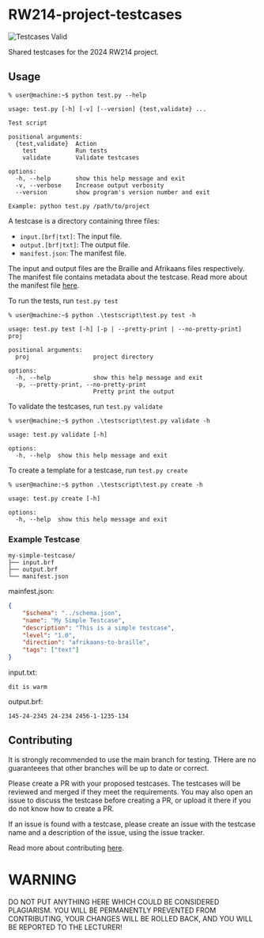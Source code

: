 # RW214-project-testcases
![Testcases Valid](https://github.com/lo9ud/RW214-project-testcases/actions/workflows/validate.yml/badge.svg?event=push)

Shared testcases for the 2024 RW214 project.

## Usage

```
% user@machine:~$ python test.py --help

usage: test.py [-h] [-v] [--version] {test,validate} ...

Test script

positional arguments:
  {test,validate}  Action
    test           Run tests
    validate       Validate testcases

options:
  -h, --help       show this help message and exit
  -v, --verbose    Increase output verbosity
  --version        show program's version number and exit

Example: python test.py /path/to/project
```

A testcase is a directory containing three files:

 - `input.[brf|txt]`: The input file.
 - `output.[brf|txt]`: The output file.
 - `manifest.json`: The manifest file.

The input and output files are the Braille and Afrikaans files respectively. The manifest file contains metadata about the testcase. Read more about the manifest file [here](./MANIFEST.md).

To run the tests, run `test.py test`

```
% user@machine:~$ python .\testscript\test.py test -h

usage: test.py test [-h] [-p | --pretty-print | --no-pretty-print] proj

positional arguments:
  proj                  project directory

options:
  -h, --help            show this help message and exit
  -p, --pretty-print, --no-pretty-print
                        Pretty print the output
```

To validate the testcases, run `test.py validate`

```
% user@machine:~$ python .\testscript\test.py validate -h

usage: test.py validate [-h]

options:
  -h, --help  show this help message and exit
```

To create a template for a testcase, run `test.py create`

```
% user@machine:~$ python .\testscript\test.py create -h

usage: test.py create [-h]

options:
  -h, --help  show this help message and exit
```

### Example Testcase

```
my-simple-testcase/
├── input.brf
├── output.brf
└── manifest.json
```
mainfest.json:
```json
{
    "$schema": "../schema.json",
    "name": "My Simple Testcase",
    "description": "This is a simple testcase",
    "level": "1.0",
    "direction": "afrikaans-to-braille",
    "tags": ["text"]
}
```

input.txt:
```
dit is warm
```

output.brf:
```
145-24-2345 24-234 2456-1-1235-134
```

## Contributing

It is strongly recommended to use the main branch for testing. THere are no guaranteees that other branches will be up to date or correct.


Please create a PR with your proposed testcases. The testcases will be reviewed and merged if they meet the requirements. You may also open an issue to discuss the testcase before creating a PR, or upload it there if you do not know how to create a PR.

If an issue is found with a testcase, please create an issue with the testcase name and a description of the issue, using the issue tracker.

Read more about contributing [here](./CONTRIBUTING.md).

# WARNING

DO NOT PUT ANYTHING HERE WHICH COULD BE CONSIDERED PLAGIARISM. YOU WILL BE PERMANENTLY PREVENTED FROM CONTRIBUTING, YOUR CHANGES WILL BE ROLLED BACK, AND YOU WILL BE REPORTED TO THE LECTURER!
